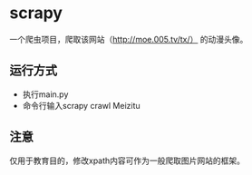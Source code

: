 # scrapy
一个爬虫项目，爬取该网站（http://moe.005.tv/tx/） 的动漫头像。
## 运行方式
 - 执行main.py
 - 命令行输入scrapy crawl Meizitu
## 注意
仅用于教育目的，修改xpath内容可作为一般爬取图片网站的框架。
